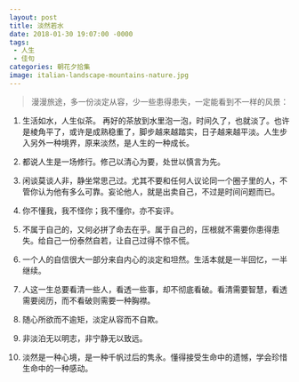```yaml
---
layout: post
title: 淡然若水
date: 2018-01-30 19:07:00 -0000
tags:
 - 人生
 - 佳句
categories: 朝花夕拾集
image: italian-landscape-mountains-nature.jpg
---
```


> 漫漫旅途，多一份淡定从容，少一些患得患失，一定能看到不一样的风景：

1. 生活如水，人生似茶。 再好的茶放到水里泡一泡，时间久了，也就淡了。也许是棱角平了，或许是成熟稳重了，脚步越来越踏实，日子越来越平淡。人生步入另外一种境界，原来淡然，是人生的一种成长。

2. 都说人生是一场修行。修己以清心为要，处世以慎言为先。

3. 闲谈莫谈人非，静坐常思己过。尤其不要和任何人议论同一个圈子里的人，不管你认为他有多么可靠。妄论他人，就是出卖自己，不过是时间问题而已。

4. 你不懂我，我不怪你；我不懂你，亦不妄评。

5. 不属于自己的，又何必拼了命去在乎。属于自己的，压根就不需要你患得患失。给自己一份泰然自若，让自己过得不惊不慌。

6. 一个人的自信很大一部分来自内心的淡定和坦然。生活本就是一半回忆，一半继续。

7. 人这一生总要看清一些人，看透一些事，却不彻底看破。看清需要智慧，看透需要阅历，而不看破则需要一种胸襟。

8. 随心所欲而不逾矩，淡定从容而不自欺。

9. 非淡泊无以明志，非宁静无以致远。

10. 淡然是一种心境，是一种千帆过后的隽永。懂得接受生命中的遗憾，学会珍惜生命中的一种感动。